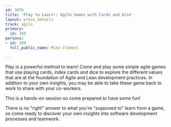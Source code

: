 ```yaml
---
id: 3076
title: 'Play to Learn!: Agile Games with Cards and Dice'
layout: preso_details
track: agile
primary:
  id: 389
persons:
- id: 389
  full_public_name: Mike Clement

---
```

Play is a powerful method to learn! Come and play some simple agile games that use playing cards, index cards and dice to explore the different values that are at the foundation of Agile and Lean development practices.  In addition to your own insights, you may be able to take these game back to work to share with your co-workers.

This is a hands-on session so come prepared to have some fun!

There is no "right" answer to what you're "supposed to" learn from a game, so come ready to discover your own insights into software development processes and teamwork.
